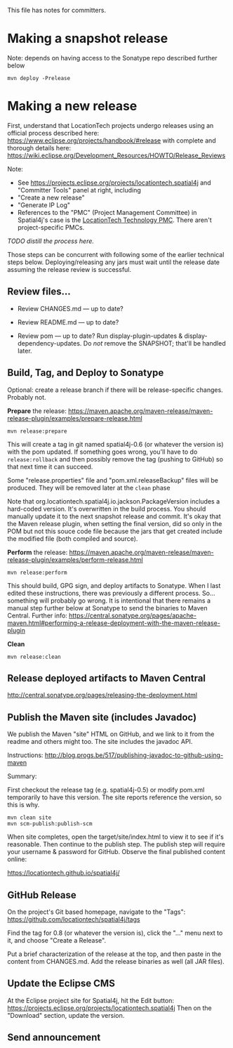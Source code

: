 This file has notes for committers.

# Making a snapshot release

Note: depends on having access to the Sonatype repo described further below

    mvn deploy -Prelease

# Making a new release

First, understand that LocationTech projects undergo releases using an official process described here:
https://www.eclipse.org/projects/handbook/#release with complete and thorough details here:
https://wiki.eclipse.org/Development_Resources/HOWTO/Release_Reviews

Note:
 * See https://projects.eclipse.org/projects/locationtech.spatial4j and "Committer Tools" panel at right, including
  * "Create a new release"
  * "Generate IP Log"
 * References to the "PMC" (Project Management Committee) in Spatial4j's case is the
 <a href="https://accounts.eclipse.org/mailing-list/technology-pmc">LocationTech Technology PMC</a>.  There aren't
 project-specific PMCs.
 
*TODO distill the process here.*

Those steps can be concurrent with following some of the earlier technical steps below.  Deploying/releasing any
jars must wait until the release date assuming the release review is successful.

## Review files...
 
 * Review CHANGES.md — up to date?

 * Review README.md — up to date?

 * Review pom — up to date?  Run display-plugin-updates & display-dependency-updates.  Do *not* remove the SNAPSHOT;
   that'll be handled later.


## Build, Tag, and Deploy to Sonatype

Optional: create a release branch if there will be release-specific changes.  Probably not.

**Prepare** the release: https://maven.apache.org/maven-release/maven-release-plugin/examples/prepare-release.html
  
```
mvn release:prepare
```

This will create a tag in git named spatial4j-0.6 (or whatever the version is) with the pom updated. 
If something goes wrong, you'll have to do `release:rollback` and then possibly remove the tag (pushing to GitHub)
so that next time it can succeed.

Some "release.properties" file and "pom.xml.releaseBackup" files will be produced.  They will be removed later at the `clean` phase

Note that org.locationtech.spatial4j.io.jackson.PackageVersion includes a hard-coded version.
It's overwritten in the build process.  You should manually update it to the next snapshot release and commit.
It's okay that the Maven release plugin, when setting the final version, did so only in the POM but not this
souce code file because the jars that get created include the modified file (both compiled and source).

**Perform** the release: https://maven.apache.org/maven-release/maven-release-plugin/examples/perform-release.html

    mvn release:perform
    
This should build, GPG sign, and deploy artifacts to Sonatype.
When I last edited these instructions, there was previously a different process.  So... something will probably go wrong.
It is intentional that there remains a manual step further below at Sonatype to send the binaries to Maven Central.
 Further info: https://central.sonatype.org/pages/apache-maven.html#performing-a-release-deployment-with-the-maven-release-plugin

**Clean**

    mvn release:clean

 
## Release deployed artifacts to Maven Central

http://central.sonatype.org/pages/releasing-the-deployment.html

## Publish the Maven site (includes Javadoc)

We publish the Maven "site" HTML on GitHub, and we link to it from the readme and others might too.  The site
includes the javadoc API.

Instructions:
http://blog.progs.be/517/publishing-javadoc-to-github-using-maven

Summary:

First checkout the release tag (e.g. spatial4j-0.5) or modify pom.xml temporarily to have this version.  The site
reports reference the version, so this is why.

    mvn clean site
    mvn scm-publish:publish-scm

When site completes, open the target/site/index.html to view it to see if it's reasonable.  Then continue to the publish
step.  The publish step will require your username & password for GitHub.  Observe the final published content online:

https://locationtech.github.io/spatial4j/

## GitHub Release

On the project's Git based homepage, navigate to the "Tags": https://github.com/locationtech/spatial4j/tags 

Find the tag for 0.8 (or whatever the version is), click the "..." menu next to it, and choose "Create a Release".

Put a brief characterization of the release at the top, and then paste in the content from CHANGES.md.  Add the release binaries as well (all JAR files).

## Update the Eclipse CMS

At the Eclipse project site for Spatial4j, hit the Edit button:
https://projects.eclipse.org/projects/locationtech.spatial4j
Then on the "Download" section, update the version.

## Send announcement
